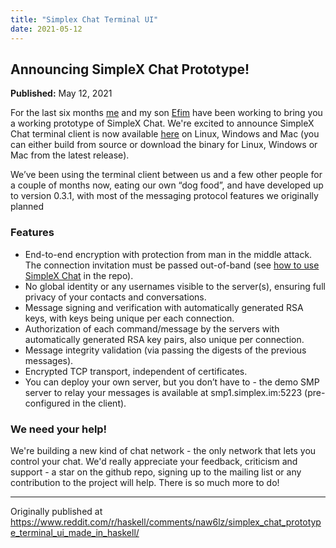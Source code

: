 ```yaml
---
title: "Simplex Chat Terminal UI"
date: 2021-05-12
---
```

## Announcing SimpleX Chat Prototype!

**Published:** May 12, 2021

For the last six months [me](https://github.com/epoberezkin) and my son [Efim](https://github.com/efim-poberezkin) have been working to bring you a working prototype of SimpleX Chat. We're excited to announce SimpleX Chat terminal client is now available [here](https://github.com/simplex-chat/simplex-chat) on Linux, Windows and Mac (you can either build from source or download the binary for Linux, Windows or Mac from the latest release).

We’ve been using the terminal client between us and a few other people for a couple of months now, eating our own “dog food”, and have developed up to version 0.3.1, with most of the messaging protocol features we originally planned

### Features

- End-to-end encryption with protection from man in the middle attack. The connection invitation must be passed out-of-band (see [how to use SimpleX Chat](https://github.com/simplex-chat/simplex-chat#how-to-use-simplex-chat) in the repo).
- No global identity or any usernames visible to the server(s), ensuring full privacy of your contacts and conversations.
- Message signing and verification with automatically generated RSA keys, with keys being unique per each connection.
- Authorization of each command/message by the servers with automatically generated RSA key pairs, also unique per connection.
- Message integrity validation (via passing the digests of the previous messages).
- Encrypted TCP transport, independent of certificates.
- You can deploy your own server, but you don’t have to - the demo SMP server to relay your messages is available at smp1.simplex.im:5223 (pre-configured in the client).

### We need your help!

We're building a new kind of chat network - the only network that lets you control your chat. We'd really appreciate your feedback, criticism and support - a star on the github repo, signing up to the mailing list or any contribution to the project will help. There is so much more to do!

---

Originally published at https://www.reddit.com/r/haskell/comments/naw6lz/simplex_chat_prototype_terminal_ui_made_in_haskell/
